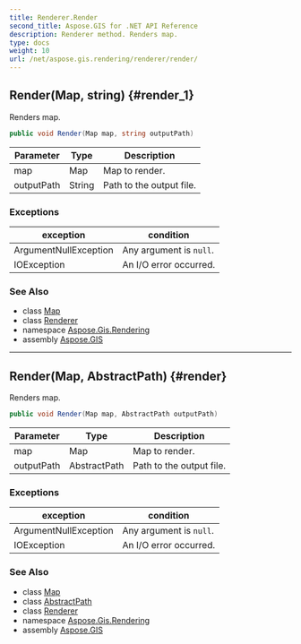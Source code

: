 ```yaml
---
title: Renderer.Render
second_title: Aspose.GIS for .NET API Reference
description: Renderer method. Renders map.
type: docs
weight: 10
url: /net/aspose.gis.rendering/renderer/render/
---
```

## Render(Map, string) {#render_1}

Renders map.

```csharp
public void Render(Map map, string outputPath)
```

| Parameter | Type | Description |
| --- | --- | --- |
| map | Map | Map to render. |
| outputPath | String | Path to the output file. |

### Exceptions

| exception | condition |
| --- | --- |
| ArgumentNullException | Any argument is `null`. |
| IOException | An I/O error occurred. |

### See Also

* class [Map](../../map/)
* class [Renderer](../)
* namespace [Aspose.Gis.Rendering](../../renderer/)
* assembly [Aspose.GIS](../../../)

---

## Render(Map, AbstractPath) {#render}

Renders map.

```csharp
public void Render(Map map, AbstractPath outputPath)
```

| Parameter | Type | Description |
| --- | --- | --- |
| map | Map | Map to render. |
| outputPath | AbstractPath | Path to the output file. |

### Exceptions

| exception | condition |
| --- | --- |
| ArgumentNullException | Any argument is `null`. |
| IOException | An I/O error occurred. |

### See Also

* class [Map](../../map/)
* class [AbstractPath](../../../aspose.gis/abstractpath/)
* class [Renderer](../)
* namespace [Aspose.Gis.Rendering](../../renderer/)
* assembly [Aspose.GIS](../../../)



